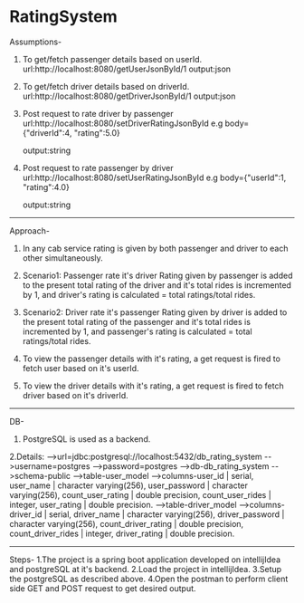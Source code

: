 # RatingSystem

Assumptions-
1. To get/fetch passenger details based on userId.  url:http://localhost:8080/getUserJsonById/1
	output:json
2. To get/fetch driver details based on driverId. url:http://localhost:8080/getDriverJsonById/1
	output:json
3. Post request to rate driver by passenger url:http://localhost:8080/setDriverRatingJsonById
	e.g body={"driverId":4, "rating":5.0}
	
	output:string
	
4. Post request to rate passenger by driver url:http://localhost:8080/setUserRatingJsonById
	e.g body={"userId":1, "rating":4.0}
	
	output:string
	

---------------------------------------------------------------------------------------------------------------------------------------------------------------------

Approach-
1. In any cab service rating is given by both passenger and driver to each other simultaneously.
2. Scenario1: Passenger rate it's driver
   Rating given by passenger is added to the present total rating of the driver and it's total rides is incremented by 1, and driver's rating is calculated = total ratings/total rides.
	
3. Scenario2: Driver rate it's passenger
   Rating given by driver is added to the present total rating of the passenger and it's total rides is incremented by 1, and passenger's rating is calculated = total ratings/total rides.
	
4. To view the passenger details with it's rating, a get request is fired to fetch user based on it's userId.
5. To view the driver details with it's rating, a get request is fired to fetch driver based on it's driverId.

---------------------------------------------------------------------------------------------------------------------------------------------------------------------
DB-
1. PostgreSQL is used as a backend.

2.Details:
-->url=jdbc:postgresql://localhost:5432/db_rating_system
-->username=postgres
-->password=postgres
-->db-db_rating_system
-->schema-public
-->table-user_model
-->columns-user_id | serial, user_name | character varying(256), user_password | character varying(256), count_user_rating | double precision, count_user_rides | integer, user_rating | double precision.
-->table-driver_model
-->columns-driver_id | serial, driver_name | character varying(256), driver_password | character varying(256), count_driver_rating | double precision, count_driver_rides | integer, driver_rating | double precision.

-------------------------------------------------------------------------------------------------------------------------------------------------------------------
Steps-
1.The project is a spring boot application developed on intellijIdea and postgreSQL at it's backend.
2.Load the project in intellijIdea.
3.Setup the postgreSQL as described above.
4.Open the postman to perform client side GET and POST request to get desired output.







  
	
	
